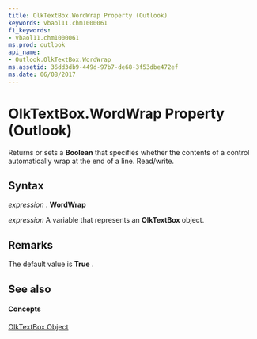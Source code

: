 ```yaml
---
title: OlkTextBox.WordWrap Property (Outlook)
keywords: vbaol11.chm1000061
f1_keywords:
- vbaol11.chm1000061
ms.prod: outlook
api_name:
- Outlook.OlkTextBox.WordWrap
ms.assetid: 36dd3db9-449d-97b7-de68-3f53dbe472ef
ms.date: 06/08/2017
---
```



# OlkTextBox.WordWrap Property (Outlook)

Returns or sets a **Boolean** that specifies whether the contents of a control automatically wrap at the end of a line. Read/write.


## Syntax

 _expression_ . **WordWrap**

 _expression_ A variable that represents an **OlkTextBox** object.


## Remarks

The default value is **True** .


## See also


#### Concepts


[OlkTextBox Object](olktextbox-object-outlook.md)

